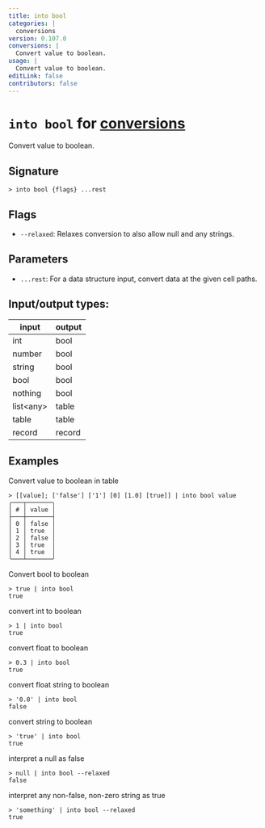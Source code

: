 ```yaml
---
title: into bool
categories: |
  conversions
version: 0.107.0
conversions: |
  Convert value to boolean.
usage: |
  Convert value to boolean.
editLink: false
contributors: false
---
```

<!-- This file is automatically generated. Please edit the command in https://github.com/nushell/nushell instead. -->

# `into bool` for [conversions](/commands/categories/conversions.md)

<div class='command-title'>Convert value to boolean.</div>

## Signature

```> into bool {flags} ...rest```

## Flags

 -  `--relaxed`: Relaxes conversion to also allow null and any strings.

## Parameters

 -  `...rest`: For a data structure input, convert data at the given cell paths.


## Input/output types:

| input     | output |
| --------- | ------ |
| int       | bool   |
| number    | bool   |
| string    | bool   |
| bool      | bool   |
| nothing   | bool   |
| list&lt;any&gt; | table  |
| table     | table  |
| record    | record |
## Examples

Convert value to boolean in table
```nu
> [[value]; ['false'] ['1'] [0] [1.0] [true]] | into bool value
╭───┬───────╮
│ # │ value │
├───┼───────┤
│ 0 │ false │
│ 1 │ true  │
│ 2 │ false │
│ 3 │ true  │
│ 4 │ true  │
╰───┴───────╯

```

Convert bool to boolean
```nu
> true | into bool
true
```

convert int to boolean
```nu
> 1 | into bool
true
```

convert float to boolean
```nu
> 0.3 | into bool
true
```

convert float string to boolean
```nu
> '0.0' | into bool
false
```

convert string to boolean
```nu
> 'true' | into bool
true
```

interpret a null as false
```nu
> null | into bool --relaxed
false
```

interpret any non-false, non-zero string as true
```nu
> 'something' | into bool --relaxed
true
```
